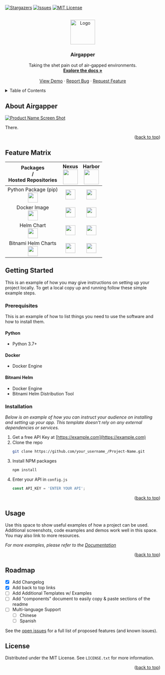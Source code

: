 <a name="readme-top"></a>

<!-- [![Contributors][contributors-shield]][contributors-url]
[![Forks][forks-shield]][forks-url] -->
[![Stargazers][stars-shield]][stars-url]
[![Issues][issues-shield]][issues-url]
[![MIT License][license-shield]][license-url]


<!-- PROJECT LOGO -->
<br />
<div align="center">
  <a href="https://github.com/othneildrew/Best-README-Template">
    <img src="images/logo.png" alt="Logo" width="80" height="80">
  </a>

  <h3 align="center">Airgapper</h3>

  <p align="center">
    Taking the shet pain out of air-gapped environments.
    <br />
    <a href="https://github.com/othneildrew/Best-README-Template"><strong>Explore the docs »</strong></a>
    <br />
    <br />
    <a href="https://github.com/othneildrew/Best-README-Template">View Demo</a>
    ·
    <a href="https://github.com/othneildrew/Best-README-Template/issues/new?labels=bug&template=bug-report---.md">Report Bug</a>
    ·
    <a href="https://github.com/othneildrew/Best-README-Template/issues/new?labels=enhancement&template=feature-request---.md">Request Feature</a>
  </p>
</div>


<!-- TABLE OF CONTENTS -->
<details>
  <summary>Table of Contents</summary>
  <ol>
    <li>
      <a href="#about-the-project">About The Project</a>
      <ul>
        <li><a href="#built-with">Built With</a></li>
      </ul>
    </li>
    <li>
      <a href="#getting-started">Getting Started</a>
      <ul>
        <li><a href="#prerequisites">Prerequisites</a></li>
        <li><a href="#installation">Installation</a></li>
      </ul>
    </li>
    <li><a href="#usage">Usage</a></li>
    <li><a href="#roadmap">Roadmap</a></li>
    <li><a href="#contributing">Contributing</a></li>
    <li><a href="#license">License</a></li>
    <li><a href="#contact">Contact</a></li>
    <li><a href="#acknowledgments">Acknowledgments</a></li>
  </ol>
</details>


<!-- ABOUT THE PROJECT -->
## About Airgapper

[![Product Name Screen Shot][product-screenshot]](https://example.com)

There.


<p align="right">(<a href="#readme-top">back to top</a>)</p>

## Feature Matrix

<table class="tg" align=center>
  <thead>
  <tr>
    <th class="tg-repo">Packages<br>/<br>Hosted Repositories</th>
    <th class="tg-repo" align=center>
      <span>Nexus</span><br>
      <img height="48px" src="https://www.sonatype.com/hubfs/2019%20Product%20logo/Product%20Logo%20SVGs/NexusRepo_Vertical.svg">
    </th>
    <th class="tg-repo" align=center>
      <span>Harbor</span><br>
      <img height="48px" src="https://landscape.cncf.io/logos/de4f2dfd628db72e7d482ff0d9d22f0615f800a222ce7c8d6d2b5a147da77883.svg">
    </th>
  </tr></thead>
<tbody>
  <tr>
    <td class="tg-package" align=center>
      <span>Python Package (pip)</span><br>
      <img height="32px" src="https://cdn.svgporn.com/logos/python.svg">
    </td>
    <td class="tg-normal" align=center>
      <img class="tick-icon" src="https://cdn-icons-png.flaticon.com/512/2550/2550322.png" height=32px width=32px >
    </td>
    <td class="tg-NA" align=center>
      <img class="cross-icon" src="https://cdn-icons-png.flaticon.com/512/3389/3389149.png" height=32px width=32px >
    </td> 
    <!-- &#x274C;< -->
      <!-- <img height="64px" src="https://cdn3.iconfinder.com/data/icons/meteocons/512/n-a-512.png"> -->
  </tr>
  <tr>
    <td class="tg-package" align=center>
      <span>Docker Image</span><br>
      <img height="32px" src="https://cdn.svgporn.com/logos/docker-icon.svg">
    </td>
    <td class="tg-normal" align=center>
      <img class="tick-icon" src="https://cdn-icons-png.flaticon.com/512/2550/2550322.png" height=32px width=32px >
    </td>
    <td class="tg-normal" align=center>
      <img class="tick-icon" src="https://cdn-icons-png.flaticon.com/512/2550/2550322.png" height=32px width=32px >
    </td>
  </tr>
  <tr>
    <td class="tg-package" align=center>
      <span>Helm Chart</span><br>
      <img height="32px" src="https://cdn.svgporn.com/logos/helm.svg">
    </td>
    <td class="tg-normal" align=center>
      <img class="wip-icon" src="https://cdn-icons-png.flaticon.com/512/10295/10295925.png" height=32px width=32px>    
    </td>
    <td class="tg-normal" align=center>
      <img class="wip-icon" src="https://cdn-icons-png.flaticon.com/512/10295/10295925.png" height=32px width=32px>    
    </td>
  </tr>
  <tr>
    <td class="tg-package" align=center>
      <span>Bitnami Helm Charts</span><br>
      <img height="32px" src="https://cdn.svgporn.com/logos/bitnami.svg">
    </td>
    <td class="tg-normal" align=center>
      <img class="wip-icon" src="https://cdn-icons-png.flaticon.com/512/10295/10295925.png" height=32px width=32px>    
    </td>
    <td class="tg-normal" align=center>
      <img class="tick-icon" src="https://cdn-icons-png.flaticon.com/512/2550/2550322.png" height=32px width=32px >
    </td>
  </tr>
</tbody>
</table>



<!-- GETTING STARTED -->
## Getting Started

This is an example of how you may give instructions on setting up your project locally.
To get a local copy up and running follow these simple example steps.

### Prerequisites

This is an example of how to list things you need to use the software and how to install them.
#### Python
- Python 3.7+

#### Docker
- Docker Engine

#### Bitnami Helm
- Docker Engine
- Bitnami Helm Distribution Tool 

### Installation

_Below is an example of how you can instruct your audience on installing and setting up your app. This template doesn't rely on any external dependencies or services._

1. Get a free API Key at [https://example.com](https://example.com)
2. Clone the repo
   ```sh
   git clone https://github.com/your_username_/Project-Name.git
   ```
3. Install NPM packages
   ```sh
   npm install
   ```
4. Enter your API in `config.js`
   ```js
   const API_KEY = 'ENTER YOUR API';
   ```

<p align="right">(<a href="#readme-top">back to top</a>)</p>



<!-- USAGE EXAMPLES -->
## Usage

Use this space to show useful examples of how a project can be used. Additional screenshots, code examples and demos work well in this space. You may also link to more resources.

_For more examples, please refer to the [Documentation](https://example.com)_

<p align="right">(<a href="#readme-top">back to top</a>)</p>



<!-- ROADMAP -->
## Roadmap

- [x] Add Changelog
- [x] Add back to top links
- [ ] Add Additional Templates w/ Examples
- [ ] Add "components" document to easily copy & paste sections of the readme
- [ ] Multi-language Support
    - [ ] Chinese
    - [ ] Spanish

See the [open issues](https://github.com/othneildrew/Best-README-Template/issues) for a full list of proposed features (and known issues).


<!-- LICENSE -->
## License
Distributed under the MIT License. See `LICENSE.txt` for more information.
<p align="right">(<a href="#readme-top">back to top</a>)</p>


<!-- MARKDOWN LINKS & IMAGES -->
<!-- https://www.markdownguide.org/basic-syntax/#reference-style-links -->
[contributors-shield]: https://img.shields.io/github/contributors/puggrammer/airgapper.svg?style=for-the-badge
[contributors-url]: https://github.com/puggrammer/airgapper/graphs/contributors
[forks-shield]: https://img.shields.io/github/forks/puggrammer/airgapper.svg?style=for-the-badge
[forks-url]: https://github.com/puggrammer/airgapper/network/members
[stars-shield]: https://img.shields.io/github/stars/puggrammer/airgapper.svg?style=for-the-badge
[stars-url]: https://github.com/puggrammer/airgapper/stargazers
[issues-shield]: https://img.shields.io/github/issues/puggrammer/airgapper.svg?style=for-the-badge
[issues-url]: https://github.com/puggrammer/airgapper/issues
[license-shield]: https://img.shields.io/github/license/puggrammer/airgapper.svg?style=for-the-badge
[license-url]: https://github.com/puggrammer/airgapper/blob/master/LICENSE.txt
<!-- [linkedin-shield]: https://img.shields.io/badge/-LinkedIn-black.svg?style=for-the-badge&logo=linkedin&colorB=555
[linkedin-url]: https://linkedin.com/in/othneildrew -->
[product-screenshot]: images/screenshot.png
